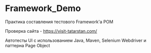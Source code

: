 # Framework_Demo
Практика составления тестового Framework'а POM

Проверка сайта - https://visit-tatarstan.com/

Автотесты UI с использованием Java, Maven, Selenium Webdriver и паттерна Page Object
